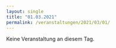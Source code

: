 ```yaml
---
layout: single
title: "01.03.2021"
permalink: /veranstaltungen/2021/03/01/
---
```


Keine Veranstaltung an diesem Tag.
